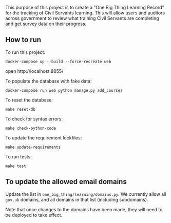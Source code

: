 This purpose of this project is to create a "One Big Thing Learning Record" for the tracking of Civil Servants learning. This will allow users and auditors across government to review what training Civil Servants are completing and get survey data on their progress.

## How to run

To run this project:

    docker-compose up --build --force-recreate web

open http://localhost:8055/

To populate the database with fake data:

    docker-compose run web python manage.py add_courses

To reset the database:

    make reset-db

To check for syntax errors:

    make check-python-code

To update the requirement lockfiles:

    make update-requirements

To run tests:

    make test

## To update the allowed email domains

Update the list in `one_big_thing/learning/domains.py`. We currently allow all `gov.uk` domains, and all domains in that list (including subdomains).

Note that once changes to the domains have been made, they will need to be deployed to take effect.